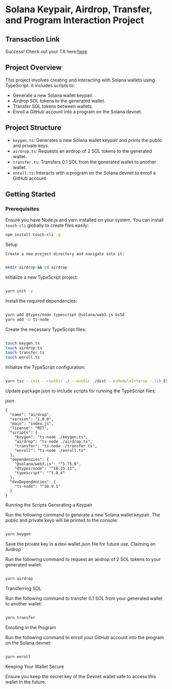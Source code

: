 # Solana Keypair, Airdrop, Transfer, and Program Interaction Project


## Transaction Link

Success! Check out your TX here:[here](https://explorer.solana.com/tx/4ksfxdTkmZjKQs8XyRKhGQ4E5RLyrzLosBKvLbNR8hw1sFSuphstVzQ2sDU5bCZVX23HiXzZAjGzDHRHkHSRHDrW?cluster=devnet)

## Project Overview

This project involves creating and interacting with Solana wallets using TypeScript. It includes scripts to:

- Generate a new Solana wallet keypair.
- Airdrop SOL tokens to the generated wallet.
- Transfer SOL tokens between wallets.
- Enroll a GitHub account into a program on the Solana devnet.

## Project Structure

- `keygen.ts`: Generates a new Solana wallet keypair and prints the public and private keys.
- `airdrop.ts`: Requests an airdrop of 2 SOL tokens to the generated wallet.
- `transfer.ts`: Transfers 0.1 SOL from the generated wallet to another wallet.
- `enroll.ts`: Interacts with a program on the Solana devnet to enroll a GitHub account.

## Getting Started

### Prerequisites

Ensure you have Node.js and yarn installed on your system. You can install `touch-cli` globally to create files easily:

```bash
npm install touch-cli -g
```

Setup

    Create a new project directory and navigate into it:

   ``` bash

mkdir airdrop && cd airdrop
```
Initialize a new TypeScript project:

```bash

yarn init -y
```
Install the required dependencies:

```bash

yarn add @types/node typescript @solana/web3.js bs58
yarn add -D ts-node
```
Create the necessary TypeScript files:

```bash

touch keygen.ts
touch airdrop.ts
touch transfer.ts
touch enroll.ts
```
Initialize the TypeScript configuration:

```bash

yarn tsc --init --rootDir ./ --outDir ./dist --esModuleInterop --lib ES2019 --module commonjs --resolveJsonModule true --noImplicitAny true
```
Update package.json to include scripts for running the TypeScript files:

json

    {
      "name": "airdrop",
      "version": "1.0.0",
      "main": "index.js",
      "license": "MIT",
      "scripts": {
        "keygen": "ts-node ./keygen.ts",
        "airdrop": "ts-node ./airdrop.ts",
        "transfer": "ts-node ./transfer.ts",
        "enroll": "ts-node ./enroll.ts"
      },
      "dependencies": {
        "@solana/web3.js": "^1.75.0",
        "@types/node": "^18.15.11",
        "typescript": "^5.0.4"
      },
      "devDependencies": {
        "ts-node": "^10.9.1"
      }
    }

Running the Scripts
Generating a Keypair

Run the following command to generate a new Solana wallet keypair. The public and private keys will be printed to the console:

```bash

yarn keygen
```
Save the private key in a dev-wallet.json file for future use.
Claiming an Airdrop

Run the following command to request an airdrop of 2 SOL tokens to your generated wallet:

```bash

yarn airdrop
```
Transferring SOL

Run the following command to transfer 0.1 SOL from your generated wallet to another wallet:

```bash

yarn transfer
```
Enrolling in the Program

Run the following command to enroll your GitHub account into the program on the Solana devnet:

```bash

yarn enroll
```
Keeping Your Wallet Secure

Ensure you keep the secret key of the Devnet wallet safe to access this wallet in the future.




